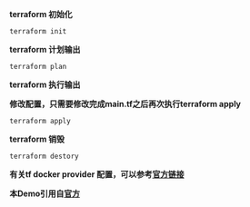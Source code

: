 **terraform 初始化**
```
terraform init
```


**terraform 计划输出**
```
terraform plan
```


**terraform 执行输出**

**修改配置，只需要修改完成main.tf之后再次执行terraform apply**
```
terraform apply
```

**terraform 销毁**
```
terraform destory
```

**有关tf docker provider 配置，可以参考[官方链接](https://www.terraform.io/docs/providers/docker/index.html)**


**本Demo引用自[官方](https://learn.hashicorp.com/terraform/getting-started/install)**